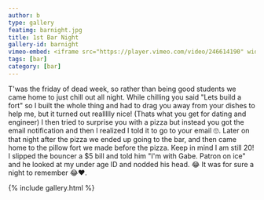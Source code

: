 ```yaml
---
author: b
type: gallery
featimg: barnight.jpg
title: 1st Bar Night
gallery-id: barnight
vimeo-embed: <iframe src="https://player.vimeo.com/video/246614190" width="640" height="1138" frameborder="0" webkitallowfullscreen mozallowfullscreen allowfullscreen></iframe>
tags: [bar]
category: [bar]
---
```

T'was the friday of dead week, so rather than being good students we came home to just chill out all night. While chilling you said "Lets build a fort" so I built the whole thing and had to drag you away from your dishes to help me, but it turned out reallllly nice! (Thats what you get for dating and engineer) I then tried to surprise you with a pizza but instead you got the email notification and then I realized I told it to go to your email 🙄. Later on that night after the pizza we ended up going to the bar, and then came home to the pillow fort we made before the pizza. Keep in mind I am still 20! I slipped the bouncer a $5 bill and told him "I'm with Gabe. Patron on ice" and he looked at my under age ID and nodded his head. 😂 It was for sure a night to remember 😂❤️.
<br>

{% include gallery.html %}
